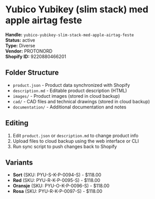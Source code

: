 # Yubico Yubikey (slim stack) med apple airtag feste

**Handle:** `yubico-yubikey-slim-stack-med-apple-airtag-feste`  
**Status:** active  
**Type:** Diverse  
**Vendor:** PROTONORD  
**Shopify ID:** 9220880466201  

## Folder Structure

- `product.json` - Product data synchronized with Shopify
- `description.md` - Editable product description (HTML)
- `images/` - Product images (stored in cloud backup)
- `cad/` - CAD files and technical drawings (stored in cloud backup)
- `documentation/` - Additional documentation and notes

## Editing

1. Edit `product.json` or `description.md` to change product info
2. Upload files to cloud backup using the web interface or CLI
3. Run sync script to push changes back to Shopify

## Variants

- **Sort** (SKU: PYU-S-K-P-0094-S) - $118.00
- **Rød** (SKU: PYU-R-K-P-0095-S) - $118.00
- **Oransje** (SKU: PYU-O-K-P-0096-S) - $118.00
- **Rosa** (SKU: PYU-R-K-P-0097-S) - $118.00
